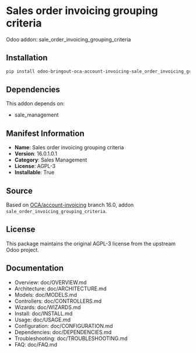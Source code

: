 # Sales order invoicing grouping criteria

Odoo addon: sale_order_invoicing_grouping_criteria

## Installation

```bash
pip install odoo-bringout-oca-account-invoicing-sale_order_invoicing_grouping_criteria
```

## Dependencies

This addon depends on:
- sale_management

## Manifest Information

- **Name**: Sales order invoicing grouping criteria
- **Version**: 16.0.1.0.1
- **Category**: Sales Management
- **License**: AGPL-3
- **Installable**: True

## Source

Based on [OCA/account-invoicing](https://github.com/OCA/account-invoicing) branch 16.0, addon `sale_order_invoicing_grouping_criteria`.

## License

This package maintains the original AGPL-3 license from the upstream Odoo project.

## Documentation

- Overview: doc/OVERVIEW.md
- Architecture: doc/ARCHITECTURE.md
- Models: doc/MODELS.md
- Controllers: doc/CONTROLLERS.md
- Wizards: doc/WIZARDS.md
- Install: doc/INSTALL.md
- Usage: doc/USAGE.md
- Configuration: doc/CONFIGURATION.md
- Dependencies: doc/DEPENDENCIES.md
- Troubleshooting: doc/TROUBLESHOOTING.md
- FAQ: doc/FAQ.md
